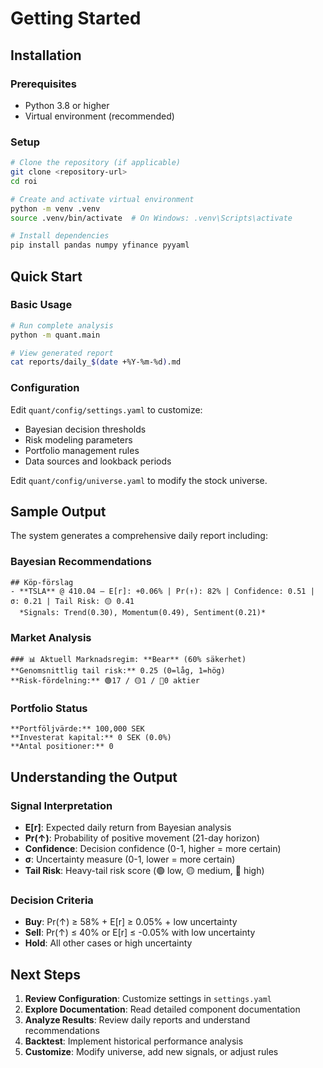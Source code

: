 # Getting Started

## Installation

### Prerequisites
- Python 3.8 or higher
- Virtual environment (recommended)

### Setup
```bash
# Clone the repository (if applicable)
git clone <repository-url>
cd roi

# Create and activate virtual environment
python -m venv .venv
source .venv/bin/activate  # On Windows: .venv\Scripts\activate

# Install dependencies
pip install pandas numpy yfinance pyyaml
```

## Quick Start

### Basic Usage
```bash
# Run complete analysis
python -m quant.main

# View generated report
cat reports/daily_$(date +%Y-%m-%d).md
```

### Configuration
Edit `quant/config/settings.yaml` to customize:
- Bayesian decision thresholds
- Risk modeling parameters
- Portfolio management rules
- Data sources and lookback periods

Edit `quant/config/universe.yaml` to modify the stock universe.

## Sample Output

The system generates a comprehensive daily report including:

### Bayesian Recommendations
```
## Köp-förslag
- **TSLA** @ 410.04 — E[r]: +0.06% | Pr(↑): 82% | Confidence: 0.51 | σ: 0.21 | Tail Risk: 🟡 0.41
  *Signals: Trend(0.30), Momentum(0.49), Sentiment(0.21)*
```

### Market Analysis
```
### 📊 Aktuell Marknadsregim: **Bear** (60% säkerhet)
**Genomsnittlig tail risk:** 0.25 (0=låg, 1=hög)
**Risk-fördelning:** 🟢17 / 🟡1 / 🔴0 aktier
```

### Portfolio Status
```
**Portföljvärde:** 100,000 SEK
**Investerat kapital:** 0 SEK (0.0%)
**Antal positioner:** 0
```

## Understanding the Output

### Signal Interpretation
- **E[r]**: Expected daily return from Bayesian analysis
- **Pr(↑)**: Probability of positive movement (21-day horizon)
- **Confidence**: Decision confidence (0-1, higher = more certain)
- **σ**: Uncertainty measure (0-1, lower = more certain)
- **Tail Risk**: Heavy-tail risk score (🟢 low, 🟡 medium, 🔴 high)

### Decision Criteria
- **Buy**: Pr(↑) ≥ 58% + E[r] ≥ 0.05% + low uncertainty
- **Sell**: Pr(↑) ≤ 40% or E[r] ≤ -0.05% with low uncertainty
- **Hold**: All other cases or high uncertainty

## Next Steps

1. **Review Configuration**: Customize settings in `settings.yaml`
2. **Explore Documentation**: Read detailed component documentation
3. **Analyze Results**: Review daily reports and understand recommendations
4. **Backtest**: Implement historical performance analysis
5. **Customize**: Modify universe, add new signals, or adjust rules